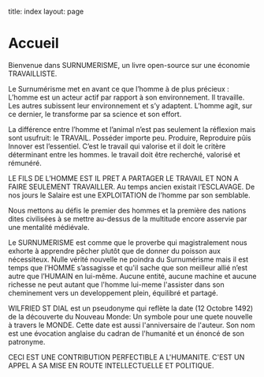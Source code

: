 
title: index
layout: page
# Accueil

Bienvenue dans SURNUMERISME, un livre open-source sur une économie TRAVAILLISTE.

Le Surnumérisme met en avant ce que l’homme à de plus précieux :
L’homme est un acteur actif par rapport à son environnement. Il travaille.
Les autres subissent leur environnement et s’y adaptent. 
L’homme agit, sur ce dernier, le transforme par sa science et son effort.

La différence entre l’homme et l’animal n’est pas seulement la réflexion mais sont
usufruit: le TRAVAIL. Posséder importe peu. Produire, Reproduire pûis Innover est
l’essentiel. C’est le travail qui valorise et il doit le critère déterminant entre les hommes.
le travail doit être recherché, valorisé et rémunéré.

LE FILS DE L’HOMME EST IL PRET A PARTAGER LE TRAVAIL ET NON A FAIRE SEULEMENT TRAVAILLER.
Au temps ancien existait l’ESCLAVAGE.  De nos jours le Salaire est une EXPLOITATION de
l’homme par son semblable.

Nous mettons au défis le premier des hommes et la première des nations dites civilisées
à se mettre au-dessus de la multitude encore asservie par une mentalité médiévale.

Le SURNUMERISME est comme que le proverbe qui magistralement nous exhorte à apprendre
pêcher plutôt que de donner du poisson aux nécessiteux.
Nulle vérité nouvelle ne poindra du Surnumérisme mais il est temps que l’HOMME s’assagisse 
et qu'il sache que son meilleur allié n’est autre que l’HUMAIN en lui-même. 
Aucune entité, aucune machine et aucune richesse ne peut autant que l'homme lui-meme l'assister
dans son cheminement vers un developpement plein, équilibré et partagé.

WILFRIED ST DIAL est un pseudonyme qui reflète la date (12 Octobre 1492) de la découverte du
Nouveau Monde: Un symbole pour une quete nouvelle à travers le MONDE. Cette date est aussi
l'anniversaire de l'auteur. Son nom est une évocation anglaise du cadran de l'humanité et
un énoncé de son patronyme.  

CECI EST UNE CONTRIBUTION PERFECTIBLE A L'HUMANITE. 
C'EST UN APPEL A SA MISE EN ROUTE INTELLECTUELLE ET POLITIQUE.